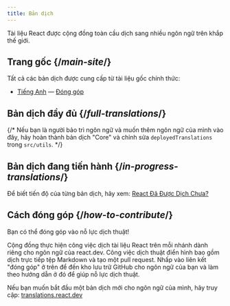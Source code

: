 ```yaml
---
title: Bản dịch
---
```


<Intro>

Tài liệu React được cộng đồng toàn cầu dịch sang nhiều ngôn ngữ trên khắp thế giới.

</Intro>

## Trang gốc {/*main-site*/}

Tất cả các bản dịch được cung cấp từ tài liệu gốc chính thức:

- [Tiếng Anh](https://react.dev/) &mdash; [Đóng góp](https://github.com/reactjs/react.dev/)

## Bản dịch đầy đủ {/*full-translations*/}

{/* Nếu bạn là người bảo trì ngôn ngữ và muốn thêm ngôn ngữ của mình vào đây, hãy hoàn thành bản dịch "Core" và chỉnh sửa `deployedTranslations` trong `src/utils`. */}

<LanguageList progress="complete" />

## Bản dịch đang tiến hành {/*in-progress-translations*/}

Để biết tiến độ của từng bản dịch, hãy xem: [React Đã Được Dịch Chưa?](https://translations.react.dev/)

<LanguageList progress="in-progress" />

## Cách đóng góp {/*how-to-contribute*/}

Bạn có thể đóng góp vào nỗ lực dịch thuật!

Cộng đồng thực hiện công việc dịch tài liệu React trên mỗi nhánh dành riêng cho ngôn ngữ của react.dev. Công việc dịch thuật điển hình bao gồm dịch trực tiếp tệp Markdown và tạo một pull request. Nhấp vào liên kết "đóng góp" ở trên để đến kho lưu trữ GitHub cho ngôn ngữ của bạn và làm theo hướng dẫn ở đó để giúp nỗ lực dịch thuật.

Nếu bạn muốn bắt đầu một bản dịch mới cho ngôn ngữ của mình, hãy truy cập: [translations.react.dev](https://github.com/reactjs/translations.react.dev)